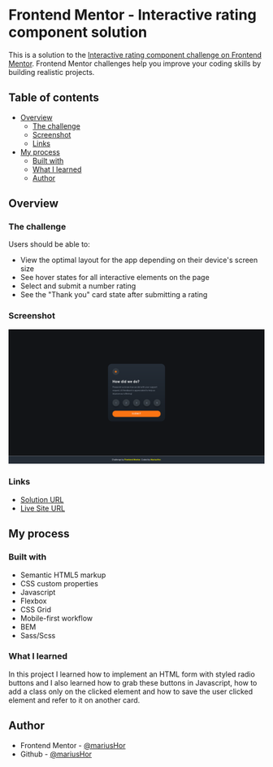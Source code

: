 # Frontend Mentor - Interactive rating component solution

This is a solution to the [Interactive rating component challenge on Frontend Mentor](https://www.frontendmentor.io/challenges/interactive-rating-component-koxpeBUmI). Frontend Mentor challenges help you improve your coding skills by building realistic projects. 

## Table of contents

- [Overview](#overview)
  - [The challenge](#the-challenge)
  - [Screenshot](#screenshot)
  - [Links](#links)
- [My process](#my-process)
  - [Built with](#built-with)
  - [What I learned](#what-i-learned)
  - [Author](#author)

## Overview

### The challenge

Users should be able to:

- View the optimal layout for the app depending on their device's screen size
- See hover states for all interactive elements on the page
- Select and submit a number rating
- See the "Thank you" card state after submitting a rating

### Screenshot

![](./img/screenshot.png)


### Links

- [Solution URL](https://your-solution-url.com)
- [Live Site URL](https://mariushor.github.io/interactive-rating-component-main/)

## My process

### Built with

- Semantic HTML5 markup
- CSS custom properties
- Javascript
- Flexbox
- CSS Grid
- Mobile-first workflow
- BEM
- Sass/Scss


### What I learned

In this project I learned how to implement an HTML form with styled radio buttons and I also learned
how to grab these buttons in Javascript, how to add a class only on the clicked element 
and how to save the user clicked element and refer to it on another card.

## Author

- Frontend Mentor - [@mariusHor](https://www.frontendmentor.io/profile/MariusHor)
- Github - [@mariusHor](https://github.com/MariusHor)

